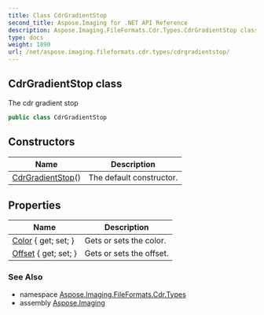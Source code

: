 ```yaml
---
title: Class CdrGradientStop
second_title: Aspose.Imaging for .NET API Reference
description: Aspose.Imaging.FileFormats.Cdr.Types.CdrGradientStop class. The cdr gradient stop
type: docs
weight: 1890
url: /net/aspose.imaging.fileformats.cdr.types/cdrgradientstop/
---
```

## CdrGradientStop class

The cdr gradient stop

```csharp
public class CdrGradientStop
```

## Constructors

| Name | Description |
| --- | --- |
| [CdrGradientStop](cdrgradientstop/)() | The default constructor. |

## Properties

| Name | Description |
| --- | --- |
| [Color](../../aspose.imaging.fileformats.cdr.types/cdrgradientstop/color/) { get; set; } | Gets or sets the color. |
| [Offset](../../aspose.imaging.fileformats.cdr.types/cdrgradientstop/offset/) { get; set; } | Gets or sets the offset. |

### See Also

* namespace [Aspose.Imaging.FileFormats.Cdr.Types](../../aspose.imaging.fileformats.cdr.types/)
* assembly [Aspose.Imaging](../../)



